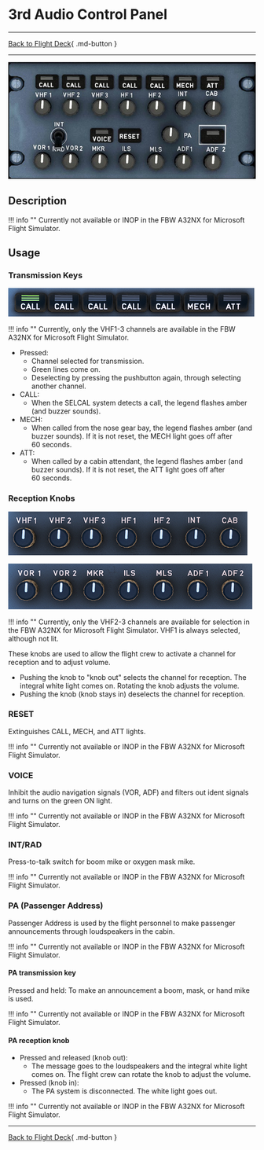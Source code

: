 # 3rd Audio Control Panel

---

[Back to Flight Deck](../index.md){ .md-button }

---

![3rd Audio Control Panel](../../../assets/a32nx-briefing/overhead-panel/3rd-acp.jpg "3rd Audio Control Panel")

## Description

!!! info ""
    Currently not available or INOP in the FBW A32NX for Microsoft Flight Simulator.

## Usage

### Transmission Keys

![RMP Transmission Keys](../../../assets/a32nx-briefing/pedestal/RMP-transmission-keys.png)

!!! info ""
    Currently, only the VHF1-3 channels are available in the FBW A32NX for Microsoft Flight Simulator.

- Pressed:
    - Channel selected for transmission.
    - Green lines come on.
    - Deselecting by pressing the pushbutton again, through selecting another channel.
- CALL:
    -  When the SELCAL system detects a call, the legend flashes amber (and buzzer sounds).
- MECH:
    - When called from the nose gear bay, the legend flashes amber (and buzzer sounds). If it is not reset, the MECH light goes off after 60 seconds.
- ATT:
    - When called by a cabin attendant, the legend flashes amber (and buzzer sounds). If it is not reset, the ATT light goes off after 60 seconds.

### Reception Knobs

![Reception Knobs](../../../assets/a32nx-briefing/pedestal/RMP-reception-knobs-1.png "Reception Knobs")

![Reception Knobs](../../../assets/a32nx-briefing/pedestal/RMP-receiption-knobs-2.png "Reception Knobs")

!!! info ""
    Currently, only the VHF2-3 channels are available for selection in the FBW A32NX for Microsoft Flight Simulator. VHF1 is always selected, although not lit.

These knobs are used to allow the flight crew to activate a channel for reception and to adjust volume.

- Pushing the knob to "knob out" selects the channel for reception. The integral white light comes on. Rotating the knob adjusts the volume.
- Pushing the knob (knob stays in) deselects the channel for reception.

### RESET

Extinguishes CALL, MECH, and ATT lights.

!!! info ""
    Currently not available or INOP in the FBW A32NX for Microsoft Flight Simulator.

### VOICE

Inhibit the audio navigation signals (VOR, ADF) and filters out ident signals and turns on the green ON light.

!!! info ""
    Currently not available or INOP in the FBW A32NX for Microsoft Flight Simulator.

### INT/RAD

Press-to-talk switch for boom mike or oxygen mask mike.

!!! info ""
    Currently not available or INOP in the FBW A32NX for Microsoft Flight Simulator.

### PA (Passenger Address)

Passenger Address is used by the flight personnel to make passenger announcements through loudspeakers in the cabin.

!!! info ""
    Currently not available or INOP in the FBW A32NX for Microsoft Flight Simulator.

#### PA transmission key

Pressed and held: To make an announcement a boom, mask, or hand mike is used.

!!! info ""
    Currently not available or INOP in the FBW A32NX for Microsoft Flight Simulator.

#### PA reception knob

- Pressed and released (knob out):
    - The message goes to the loudspeakers and the integral white light comes on. The flight crew can rotate the knob to adjust the volume.
- Pressed (knob in):
    - The PA system is disconnected. The white light goes out.

!!! info ""
    Currently not available or INOP in the FBW A32NX for Microsoft Flight Simulator.


---

[Back to Flight Deck](../index.md){ .md-button }
